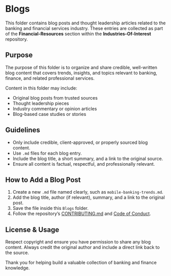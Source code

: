# Blogs

This folder contains blog posts and thought leadership articles related to the banking and financial services industry. These entries are collected as part of the **Financial-Resources** section within the **Industries-Of-Interest** repository.

## Purpose

The purpose of this folder is to organize and share credible, well-written blog content that covers trends, insights, and topics relevant to banking, finance, and related professional services.

Content in this folder may include:
- Original blog posts from trusted sources
- Thought leadership pieces
- Industry commentary or opinion articles
- Blog-based case studies or stories

## Guidelines

- Only include credible, client-approved, or properly sourced blog content.
- Use `.md` files for each blog entry.
- Include the blog title, a short summary, and a link to the original source.
- Ensure all content is factual, respectful, and professionally relevant.

## How to Add a Blog Post

1. Create a new `.md` file named clearly, such as `mobile-banking-trends.md`.
2. Add the blog title, author (if relevant), summary, and a link to the original post.
3. Save the file inside this `Blogs` folder.
4. Follow the repository’s [CONTRIBUTING.md](../../../CONTRIBUTING.md) and [Code of Conduct](../../../CODE_OF_CONDUCT.md).

## License & Usage

Respect copyright and ensure you have permission to share any blog content. Always credit the original author and include a direct link back to the source.

Thank you for helping build a valuable collection of banking and finance knowledge.

